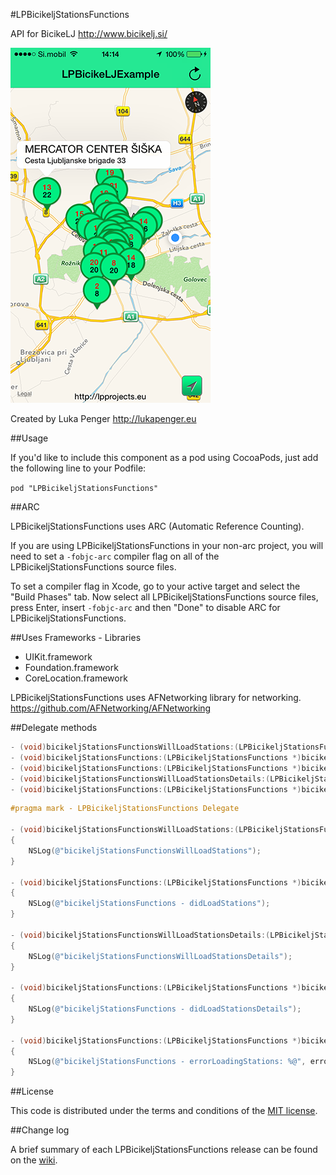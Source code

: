 #LPBicikeljStationsFunctions

API for BicikeLJ http://www.bicikelj.si/

![ScreenShots](ScreenShots/img1.png)

Created by Luka Penger
http://lukapenger.eu

##Usage

If you'd like to include this component as a pod using CocoaPods, just add the following line to your Podfile:

`pod "LPBicikeljStationsFunctions"`

##ARC

LPBicikeljStationsFunctions uses ARC (Automatic Reference Counting).

If you are using LPBicikeljStationsFunctions in your non-arc project, you will need to set a `-fobjc-arc` compiler flag on all of the LPBicikeljStationsFunctions source files.

To set a compiler flag in Xcode, go to your active target and select the "Build Phases" tab. Now select all LPBicikeljStationsFunctions source files, press Enter, insert `-fobjc-arc` and then "Done" to disable ARC for LPBicikeljStationsFunctions.

##Uses Frameworks - Libraries

* UIKit.framework
* Foundation.framework
* CoreLocation.framework

LPBicikeljStationsFunctions uses AFNetworking library for networking.
https://github.com/AFNetworking/AFNetworking


##Delegate methods

```objective-c
- (void)bicikeljStationsFunctionsWillLoadStations:(LPBicikeljStationsFunctions *)bicikeljStationsFunctions;
- (void)bicikeljStationsFunctions:(LPBicikeljStationsFunctions *)bicikeljStationsFunctions didLoadStations:(NSMutableArray *)stationsList;
- (void)bicikeljStationsFunctions:(LPBicikeljStationsFunctions *)bicikeljStationsFunctions errorLoadingStations:(NSError *)error;
- (void)bicikeljStationsFunctionsWillLoadStationsDetails:(LPBicikeljStationsFunctions *)bicikeljStationsFunctions;
- (void)bicikeljStationsFunctions:(LPBicikeljStationsFunctions *)bicikeljStationsFunctions didLoadStationsDetails:(NSMutableArray*)stationsList;
```

```objective-c
#pragma mark - LPBicikeljStationsFunctions Delegate

- (void)bicikeljStationsFunctionsWillLoadStations:(LPBicikeljStationsFunctions *)bicikeljStationsFunctions
{
    NSLog(@"bicikeljStationsFunctionsWillLoadStations");
}

- (void)bicikeljStationsFunctions:(LPBicikeljStationsFunctions *)bicikeljStationsFunctions didLoadStations:(NSMutableArray *)stationsList
{
    NSLog(@"bicikeljStationsFunctions - didLoadStations");
}

- (void)bicikeljStationsFunctionsWillLoadStationsDetails:(LPBicikeljStationsFunctions *)bicikeljStationsFunctions
{
    NSLog(@"bicikeljStationsFunctionsWillLoadStationsDetails");
}

- (void)bicikeljStationsFunctions:(LPBicikeljStationsFunctions *)bicikeljStationsFunctions didLoadStationsDetails:(NSMutableArray *)stationsList
{
    NSLog(@"bicikeljStationsFunctions - didLoadStationsDetails");
}

- (void)bicikeljStationsFunctions:(LPBicikeljStationsFunctions *)bicikeljStationsFunctions errorLoadingStations:(NSError *)error
{
    NSLog(@"bicikeljStationsFunctions - errorLoadingStations: %@", error);
}
```

##License

This code is distributed under the terms and conditions of the [MIT license](https://github.com/luka1995/LPBicikeljStationsFunctions/blob/master/LICENSE).

##Change log

A brief summary of each LPBicikeljStationsFunctions release can be found on the [wiki](https://github.com/luka1995/LPBicikeljStationsFunctions/wiki/Change-log).
